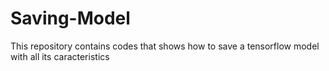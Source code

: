 # Saving-Model
This repository contains codes that shows how to save a tensorflow model with all its caracteristics
